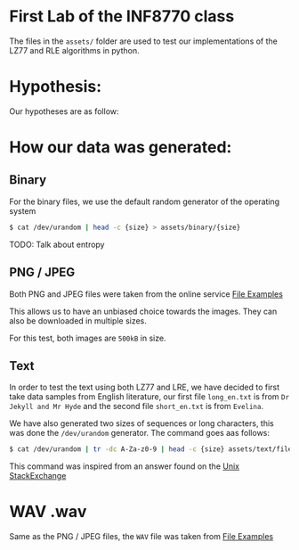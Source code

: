 # First Lab of the INF8770 class

The files in the `assets/` folder are used to test our implementations of the LZ77 and RLE algorithms in python. 

# Hypothesis:

Our hypotheses are as follow:


# How our data was generated:

## Binary

For the binary files, we use the default random generator of the operating system

```bash
$ cat /dev/urandom | head -c {size} > assets/binary/{size}
```

TODO: Talk about entropy

## PNG / JPEG

Both PNG and JPEG files were taken from the online service [File Examples](https://file-examples.com/)

This allows us to have an unbiased choice towards the images. They can also be downloaded in multiple sizes.

For this test, both images are `500kB` in size.

## Text

In order to test the text using both LZ77 and LRE, we have decided to first take data samples from English literature, our first file `long_en.txt` is from `Dr Jekyll and Mr Hyde` and the second file `short_en.txt` is from `Evelina`. 

We have also generated two sizes of sequences or long characters, this was done the `/dev/urandom` generator. The command goes aas follows:

```bash
$ cat /dev/urandom | tr -dc A-Za-z0-9 | head -c {size} assets/text/filename.txt
```

This command was inspired from an answer found on the [Unix StackExchange](https://unix.stackexchange.com/questions/230673/how-to-generate-a-random-string)

# WAV .wav

Same as the PNG / JPEG files, the `WAV` file was taken from [File Examples](https://file-examples.com/)